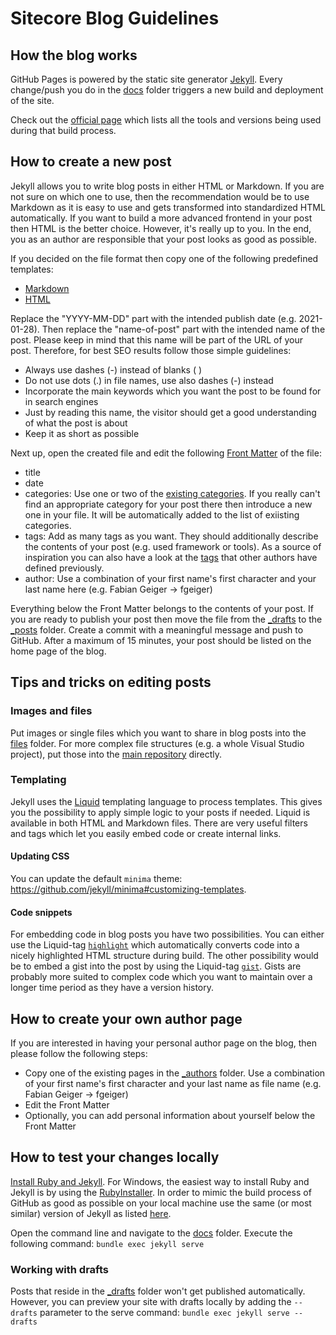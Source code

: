 # Sitecore Blog Guidelines

## How the blog works

GitHub Pages is powered by the static site generator [Jekyll](https://jekyllrb.com/). Every change/push you do in the [docs](.) folder triggers a new build and deployment of the site.

Check out the [official page](https://pages.github.com/versions/) which lists all the tools and versions being used during that build process.

## How to create a new post

Jekyll allows you to write blog posts in either HTML or Markdown. If you are not sure on which one to use, then the recommendation would be to use Markdown as it is easy to use and gets transformed into standardized HTML automatically. If you want to build a more advanced frontend in your post then HTML is the better choice. However, it's really up to you. In the end, you as an author are responsible that your post looks as good as possible.

If you decided on the file format then copy one of the following predefined templates:

- [Markdown](_drafts/YYYY-MM-DD-name-of-post.md)
- [HTML](_drafts/YYYY-MM-DD-name-of-post.html)

Replace the "YYYY-MM-DD" part with the intended publish date (e.g. 2021-01-28). Then replace the "name-of-post" part with the intended name of the post. Please keep in mind that this name will be part of the URL of your post. Therefore, for best SEO results follow those simple guidelines:

- Always use dashes (-) instead of blanks ( )
- Do not use dots (.) in file names, use also dashes (-) instead
- Incorporate the main keywords which you want the post to be found for in search engines
- Just by reading this name, the visitor should get a good understanding of what the post is about
- Keep it as short as possible

Next up, open the created file and edit the following [Front Matter](https://jekyllrb.com/docs/front-matter/) of the file:

- title
- date
- categories: Use one or two of the [existing categories](https://sitecore.merkle.com/categories.json). If you really can't find an appropriate category for your post there then introduce a new one in your file. It will be automatically added to the list of exiisting categories.
- tags: Add as many tags as you want. They should additionally describe the contents of your post (e.g. used framework or tools). As a source of inspiration you can also have a look at the [tags](https://sitecore.merkle.com/tags.json) that other authors have defined previously.
- author: Use a combination of your first name's first character and your last name here (e.g. Fabian Geiger -> fgeiger)

Everything below the Front Matter belongs to the contents of your post. If you are ready to publish your post then move the file from the [_drafts](_drafts) to the [_posts](_posts) folder. Create a commit with a meaningful message and push to GitHub. After a maximum of 15 minutes, your post should be listed on the home page of the blog.

## Tips and tricks on editing posts

### Images and files

Put images or single files which you want to share in blog posts into the [files](files) folder. For more complex file structures (e.g. a whole Visual Studio project), put those into the [main repository](..) directly.

### Templating

Jekyll uses the [Liquid](https://jekyllrb.com/docs/liquid/) templating language to process templates. This gives you the possibility to apply simple logic to your posts if needed. Liquid is available in both HTML and Markdown files. There are very useful filters and tags which let you easily embed code or create internal links.

#### Updating CSS

You can update the default `minima` theme: <https://github.com/jekyll/minima#customizing-templates>.

#### Code snippets

For embedding code in blog posts you have two possibilities. You can either use the Liquid-tag [`highlight`](https://jekyllrb.com/docs/liquid/tags/) which automatically converts code into a nicely highlighted HTML structure during build. The other possibility would be to embed a gist into the post by using the Liquid-tag [`gist`](https://github.com/jekyll/jekyll-gist). Gists are probably more suited to complex code which you want to maintain over a longer time period as they have a version history.

## How to create your own author page

If you are interested in having your personal author page on the blog, then please follow the following steps:

- Copy one of the existing pages in the [_authors](_authors) folder. Use a combination of your first name's first character and your last name as file name (e.g. Fabian Geiger -> fgeiger)
- Edit the Front Matter
- Optionally, you can add personal information about yourself below the Front Matter

## How to test your changes locally

[Install Ruby and Jekyll](https://jekyllrb.com/docs/installation/). For Windows, the easiest way to install Ruby and Jekyll is by using the [RubyInstaller](https://jekyllrb.com/docs/installation/windows/). In order to mimic the build process of GitHub as good as possible on your local machine use the same (or most similar) version of Jekyll as listed [here](https://pages.github.com/versions/).

Open the command line and navigate to the [docs](.) folder. Execute the following command: `bundle exec jekyll serve`

### Working with drafts

Posts that reside in the [_drafts](_drafts) folder won't get published automatically. However, you can preview your site with drafts locally by adding the `--drafts` parameter to the serve command: `bundle exec jekyll serve --drafts`